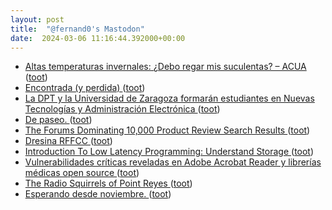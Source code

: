 ```yaml
---
layout: post
title:  "@fernand0's Mastodon"
date:  2024-03-06 11:16:44.392000+00:00
---
```

*  [Altas temperaturas invernales: ¿Debo regar mis suculentas? – ACUA ](https://asociacionacua.org/altas-temperaturas-invernales-debo-regar-mis-suculenta) ([toot](https://mastodon.social/@fernand0/112048459244413876))
*  [Encontrada (y perdida) ](https://avecesunafoto.wordpress.com/2024/03/06/encontrada-y-perdida) ([toot](https://mastodon.social/@fernand0/112048289372414707))
*  [La DPT y la Universidad de Zaragoza formarán estudiantes en Nuevas Tecnologías y Administración Electrónica ](https://www.diariodeteruel.es/teruel/la-dpt-y-la-universidad-de-zaragoza-formaran-estudiantes-en-nuevas-tecnologias-y-administracion-electronic) ([toot](https://mastodon.social/@fernand0/112048196960988936))
*  [De paseo. ](https://avecesunafoto.wordpress.com/2024/03/05/de-paseo-2) ([toot](https://mastodon.social/@fernand0/112044465978378549))
*  [The Forums Dominating 10,000 Product Review Search Results ](https://detailed.com/forum-serps) ([toot](https://mastodon.social/@fernand0/112044114302040575))
*  [Dresina RFFCC ](https://www.flickr.com/photos/fernand0/53564890488) ([toot](https://mastodon.social/@fernand0/112043459398577718))
*  [Introduction To Low Latency Programming: Understand Storage ](https://tech.davidgorski.ca/introduction-to-low-latency-programming-understand-storage) ([toot](https://mastodon.social/@fernand0/112042617288816975))
*  [Vulnerabilidades críticas reveladas en Adobe Acrobat Reader y librerías médicas open source ](https://unaaldia.hispasec.com/2024/03/vulnerabilidades-criticas-reveladas-en-adobe-acrobat-reader-y-librerias-medicas-open-source.htm) ([toot](https://mastodon.social/@fernand0/112042389493172913))
*  [The Radio Squirrels of Point Reyes ](https://www.theatlantic.com/magazine/archive/2024/04/ann-hermes-morse-code/677468) ([toot](https://mastodon.social/@fernand0/112040796168125930))
*  [Esperando desde noviembre. ](https://avecesunafoto.wordpress.com/2024/03/04/esperando-desde-noviembre) ([toot](https://mastodon.social/@fernand0/112038920679214750))
